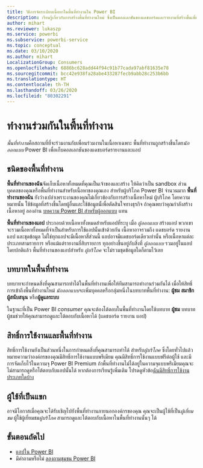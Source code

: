 ```yaml
---
title: วิธีการจัดระเบียบเนื้อหาในพื้นที่ทำงานใน Power BI
description: เรียนรู้เกี่ยวกับการสร้างพื้นที่ทำงานใหม่ ซึ่งเป็นคอลเลกชันของแดชบอร์ดและรายงานที่สร้างขึ้นเพื่อนำเสนอเมตริกหลักสำหรับองค์กรของคุณ
author: mihart
ms.reviewer: lukaszp
ms.service: powerbi
ms.subservice: powerbi-service
ms.topic: conceptual
ms.date: 03/10/2020
ms.author: mihart
LocalizationGroup: Consumers
ms.openlocfilehash: 6886bc628add44f94c91b77cada97abf81635e78
ms.sourcegitcommit: bcc42e938fa28abe433287fecb9abb28c253b6bb
ms.translationtype: HT
ms.contentlocale: th-TH
ms.lasthandoff: 03/26/2020
ms.locfileid: "80302291"
---
```

# <a name="collaborate-in-workspaces"></a>ทำงานร่วมกันในพื้นที่ทำงาน

 *พื้นที่ทำงาน*คือสถานที่ที่จะร่วมงานกับเพื่อนร่วมงานในเนื้อหาเฉพาะ พื้นที่ทำงานถูกสร้างขึ้นโดย*นักออกแบบ* Power BI เพื่อเก็บคอลเลกชันของแดชบอร์ดรายงานและแอป 

## <a name="types-of-workspaces"></a>ชนิดของพื้นที่ทำงาน
**พื้นที่ทำงานของฉัน**จัดเก็บเนื้อหาทั้งหมดที่คุณเป็นเจ้าของและสร้าง ให้คิดว่าเป็น sandbox ส่วนบุคคลของคุณหรือพื้นที่ทำงานสำหรับเนื้อหาของคุณเอง สำหรับผู้บริโภค Power BI จำนวนมาก **พื้นที่ทำงานของฉัน** ยังว่างเปล่าเพราะงานของคุณไม่เกี่ยวข้องกับการสร้างเนื้อหาใหม่ ผู้บริโภค โดยความหมายนั้น ใช้ข้อมูลที่สร้างขึ้นโดยผู้อื่นและใช้ข้อมูลนั้เพื่อตัดสินใจทางธุรกิจ ถ้าคุณพบว่าคุณกำลังสร้างเนื้อหาอยู่ ลองอ่าน [บทความ Power BI สำหรับผู้ออกแบบ](../create-reports/index.yml) แทน

**พื้นที่ทำงานของแอป** ประกอบด้วยเนื้อหาทั้งหมดสำหรับแอปที่ระบุ เมื่อ *ผู้ออกแบบ* สร้างแอป พวกเขาจะรวมเนื้อหาทั้งหมดที่จำเป็นสำหรับการใช้แอปนั้นเข้าด้วยกัน เนื้อหาอาจรวมถึง แดชบอร์ด รายงาน แอป และชุดข้อมูล ไม่ใช่ทุกแอปจะมีเนื้อหาสี่ส่วนนี้ แอปอาจมีแดชบอร์ดเดียวเท่านั้น หรือเนื้อหาแต่ละประเภทสามรายการ หรือแม้แต่รายงานยี่สิบรายการ ทุกอย่างขึ้นอยู่กับสิ่งที่ *ผู้ออกแบบ* รวมอยู่ในแอป โดยปกติแล้ว พื้นที่ทำงานของแอปสำหรับ *ผู้บริโภค* จะไม่รวมชุดข้อมูลใดก็ตามไว้เลย

<!--<art showing different wss> -->

## <a name="roles-in-the-workspaces"></a>บทบาทในพื้นที่ทำงาน

บทบาทจะกำหนดสิ่งที่คุณสามารถทำได้ในพื้นที่ทำงานเพื่อให้ทีมสามารถทำงานร่วมกันได้  เมื่อให้สิทธิ์การเข้าถึงพื้นที่ทำงานใหม่ *นักออกแบบ*จะเพิ่มบุคคลหรือกลุ่มหนึ่งในบทบาทพื้นที่ทำงาน: **ผู้ชม** **สมาชิก** **ผู้สนับสนุน** หรือ**ผู้ดูแลระบบ** 

ในฐานะที่เป็น Power BI *consumer* คุณจะต้องโต้ตอบในพื้นที่ทำงานโดยใช้บทบาท **ผู้ชม** บทบาทผู้ชมช่วยให้คุณสามารถดูและโต้ตอบกับเนื้อหาได้ (แดชบอร์ด รายงาน แอป) <!--For a detailed list of what you can do as a *consumer* with the Viewer role, see [Viewer role in an organization with Premium](end-user-license.md#viewer-role-in-an-organization-with-a-premium-license).-->

## <a name="licensing-and-workspaces"></a>สิทธิ์การใช้งานและพื้นที่ทำงาน
สิทธิ์การใช้งานยังเป็นส่วนหนึ่งในการกำหนดสิ่งที่คุณสามารถทำได้ สำหรับ*ผู้บริโภค* ซึ่งโดยทั่วไปแล้วหมายความว่าองค์กรของคุณมีสิทธิ์การใช้งานแบบพรีเมียม คุณมีสิทธิ์การใช้งานแบบฟรีต่อผู้ใช้ และมีการจัดเก็บไว้ในความจุ Power BI Premium  ถ้าพื้นที่ทำงานไม่ได้อยู่ในความจุแบบพรีเมียมคุณจะไม่สามารถดูหรือโต้ตอบกับแอปนั้นได้ หากต้องการเรียนรู้เพิ่มเติม โปรดดูหัวข้อ[ฉันมีสิทธิ์การใช้งานประเภทใดบ้าง](end-user-license.md)

## <a name="guest-users"></a>ผู้ใช้ที่เป็นแขก
อาจมีโอกาสเมื่อคุณจะได้รับเชิญไปยังพื้นที่ทำงานภายนอกองค์กรของคุณ คุณจะเป็นผู้ใช้ที่เป็น*ผู้เยี่ยมชม* ผู้ใช้ผู้เยี่ยมชม*ผู้บริโภค* สามารถดูและโต้ตอบกับเนื้อหาในพื้นที่ทำงานนั้นๆ ได้ 





## <a name="next-steps"></a>ขั้นตอนถัดไป
* [แอปใน Power BI](end-user-apps.md)    
* มีคำถามหรือไม่ [ลองถามชุมชน Power BI](https://community.powerbi.com/)














